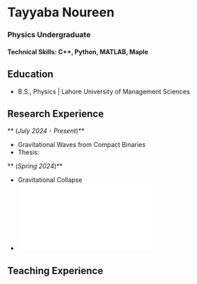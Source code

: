 # Tayyaba Noureen
### Physics Undergraduate

#### Technical Skills: C++, Python, MATLAB, Maple

## Education			        		
- B.S., Physics | Lahore University of Management Sciences

## Research Experience
** (_July 2024 - Present_)**
- Gravitational Waves from Compact Binaries
- Thesis: 

** (_Spring 2024_)**
- Gravitational Collapse
- ![Report](\assets\Tayyaba_Noureen_Gravitational_Collapse.pdf)

## Teaching Experience
###




